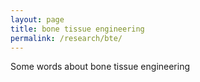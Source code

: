 ```yaml
---
layout: page
title: bone tissue engineering
permalink: /research/bte/
---
```


Some words about bone tissue engineering

